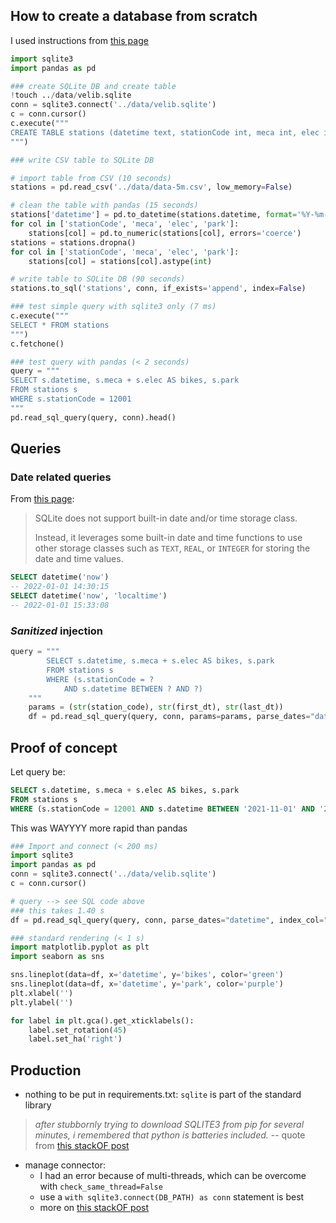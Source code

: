 ## How to create a database from scratch

I used instructions from [this page](https://mungingdata.com/sqlite/create-database-load-csv-python/)


```python
import sqlite3
import pandas as pd

### create SQLite DB and create table
!touch ../data/velib.sqlite
conn = sqlite3.connect('../data/velib.sqlite')
c = conn.cursor()
c.execute("""
CREATE TABLE stations (datetime text, stationCode int, meca int, elec int, park int)
""")

### write CSV table to SQLite DB

# import table from CSV (10 seconds)
stations = pd.read_csv('../data/data-5m.csv', low_memory=False)

# clean the table with pandas (15 seconds)
stations['datetime'] = pd.to_datetime(stations.datetime, format='%Y-%m-%d %H-%M')
for col in ['stationCode', 'meca', 'elec', 'park']:
    stations[col] = pd.to_numeric(stations[col], errors='coerce')
stations = stations.dropna()
for col in ['stationCode', 'meca', 'elec', 'park']:
    stations[col] = stations[col].astype(int)

# write table to SQLite DB (90 seconds)
stations.to_sql('stations', conn, if_exists='append', index=False)

### test simple query with sqlite3 only (7 ms)
c.execute("""
SELECT * FROM stations
""")
c.fetchone()

### test query with pandas (< 2 seconds)
query = """
SELECT s.datetime, s.meca + s.elec AS bikes, s.park
FROM stations s
WHERE s.stationCode = 12001
"""
pd.read_sql_query(query, conn).head()

```

## Queries

### Date related queries
From [this page](https://www.sqlitetutorial.net/sqlite-date/):
> SQLite does not support built-in date and/or time storage class. 
>
> Instead, it leverages some built-in date and time functions to use other storage classes such as `TEXT`, `REAL`, or `INTEGER` for storing the date and time values.


```SQL
SELECT datetime('now')
-- 2022-01-01 14:30:15
SELECT datetime('now', 'localtime')
-- 2022-01-01 15:33:08
```

### *Sanitized* injection
```python
query = """
        SELECT s.datetime, s.meca + s.elec AS bikes, s.park
        FROM stations s
        WHERE (s.stationCode = ? 
            AND s.datetime BETWEEN ? AND ?)
    """
    params = (str(station_code), str(first_dt), str(last_dt))
    df = pd.read_sql_query(query, conn, params=params, parse_dates="datetime", index_col="datetime")
```

## Proof of concept
Let query be:
```SQL
SELECT s.datetime, s.meca + s.elec AS bikes, s.park
FROM stations s
WHERE (s.stationCode = 12001 AND s.datetime BETWEEN '2021-11-01' AND '2021-11-08')
```
This was WAYYYY more rapid than pandas
```python
### Import and connect (< 200 ms)
import sqlite3
import pandas as pd
conn = sqlite3.connect('../data/velib.sqlite')
c = conn.cursor()

# query --> see SQL code above
### this takes 1.40 s
df = pd.read_sql_query(query, conn, parse_dates="datetime", index_col="datetime")

### standard rendering (< 1 s)
import matplotlib.pyplot as plt 
import seaborn as sns

sns.lineplot(data=df, x='datetime', y='bikes', color='green')
sns.lineplot(data=df, x='datetime', y='park', color='purple')
plt.xlabel('')
plt.ylabel('')

for label in plt.gca().get_xticklabels():
    label.set_rotation(45)
    label.set_ha('right')
```

## Production
- nothing to be put in requirements.txt: `sqlite` is part of the standard library
> *after stubbornly trying to download SQLITE3 from pip for several minutes, i remembered that python is batteries included.* -- quote from [this stackOF post](https://stackoverflow.com/questions/35605677/python-sqlite-no-matching-distribution-found-for-sqlite)
- manage connector: 
    - I had an error because of multi-threads, which can be overcome with `check_same_thread=False`
    - use a `with sqlite3.connect(DB_PATH) as conn` statement is best
    - more on [this stackOF post](https://stackoverflow.com/questions/48218065/programmingerror-sqlite-objects-created-in-a-thread-can-only-be-used-in-that-sa)